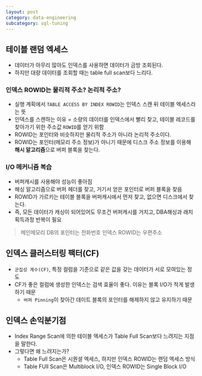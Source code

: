 ```yaml
---
layout: post
category: data-engineering
subcategory: sql-tuning
---
```


## 테이블 랜덤 엑세스

- 데이터가 아무리 많아도 인덱스를 사용하면 데이터가 금방 조회된다.
- 하지만 대량 데이터를 조회할 때는 table full scan보다 느리다.

### 인덱스 ROWID는 물리적 주소? 논리적 주소?

- 실행 계획에서 `TABLE ACCESS BY INDEX ROWID`는 인덱스 스캔 뒤 테이블 엑세스라는 뜻
- 인덱스를 스캔하는 이유 = 소량의 데이터를 인덱스에서 빨리 찾고, 테이블 레코드를 찾아가기 위한 주소값 `ROWID`를 얻기 위함
- ROWID는 포인터와 비슷하지만 물리적 주소가 아니라 논리적 주소이다.
- ROWID는 포인터(메모리 주소 정보)가 아니기 때문에 디스크 주소 정보를 이용해 **해시 알고리즘**으로 버퍼 블록을 찾는다.

### I/O 메커니즘 복습

- 버퍼캐시를 사용해야 성능이 좋아짐
- 해싱 알고리즘으로 버퍼 헤더를 찾고, 거기서 얻은 포인터로 버퍼 블록을 찾음
- ROWID가 가르키는 테이블 블록을 버퍼캐시에서 먼저 찾고, 없으면 디스크에서 찾는다.
- 즉, 모든 데이터가 캐싱이 되어있어도 무조건 버퍼캐시를 거치고, DBA해싱과 래치 획득과정 반복이 필요

> 메인메모리 DB의 포인터는 전화번호
> 인덱스 ROWID는 우편주소

## 인덱스 클러스터링 팩터(CF)

- `군집성 계수(CF)`, 특정 컬럼을 기준으로 같은 값을 갖는 데이터가 서로 모여있는 정도
- CF가 좋은 컬럼에 생성한 인덱스는 검색 효율이 좋다. 이유는 블록 I/O가 적게 발생하기 때문
    - `버퍼 Pinning`이 찾아간 데이트 블록의 포인터를 해제하지 않고 유지하기 때문

## 인덱스 손익분기점

- Index Range Scan에 의한 테이블 엑세스가 Table Full Scan보다 느려지는 지점을 말한다.
- 그렇다면 왜 느려지는가?
    - Table Full Scan은 시퀀셜 엑세스, 하지만 인덱스 ROWID는 랜덤 엑세스 방식
    - Table FUll Scan은 Multiblock I/O, 인덱스 ROWID는 Single Block I/O